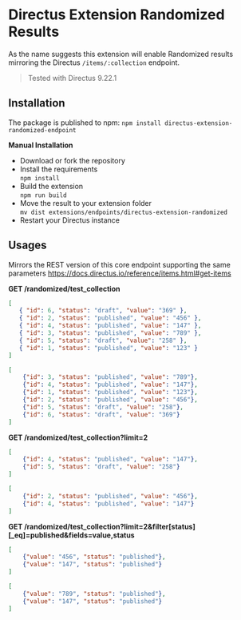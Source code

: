 # Directus Extension Randomized Results
As the name suggests this extension will enable Randomized results mirroring the Directus `/items/:collection` endpoint.

> Tested with Directus 9.22.1

## Installation

The package is published to npm:
`npm install directus-extension-randomized-endpoint`

**Manual Installation**
- Download or fork the repository
- Install the requirements\
  `npm install`
- Build the extension\
  `npm run build`
- Move the result to your extension folder\
  `mv dist extensions/endpoints/directus-extension-randomized`
- Restart your Directus instance

## Usages

Mirrors the REST version of this core endpoint supporting the same parameters https://docs.directus.io/reference/items.html#get-items

**GET /randomized/test_collection**
```json
[
   { "id": 6, "status": "draft", "value": "369" },
   { "id": 2, "status": "published", "value": "456" },
   { "id": 4, "status": "published", "value": "147" },
   { "id": 3, "status": "published", "value": "789" },
   { "id": 5, "status": "draft", "value": "258" },
   { "id": 1, "status": "published", "value": "123" }
]
```
```json
[
    {"id": 3, "status": "published", "value": "789"},
    {"id": 4, "status": "published", "value": "147"},
    {"id": 1, "status": "published", "value": "123"},
    {"id": 2, "status": "published", "value": "456"},
    {"id": 5, "status": "draft", "value": "258"},
    {"id": 6, "status": "draft", "value": "369"}
]
```
**GET /randomized/test_collection?limit=2**
```json
[
    {"id": 4, "status": "published", "value": "147"},
    {"id": 5, "status": "draft", "value": "258"}
]
```
```json
[
    {"id": 2, "status": "published", "value": "456"},
    {"id": 4, "status": "published", "value": "147"}
]
```
**GET /randomized/test_collection?limit=2&filter[status][_eq]=published&fields=value,status**
```json
[
    {"value": "456", "status": "published"},
    {"value": "147", "status": "published"}
]
```
```json
[
    {"value": "789", "status": "published"},
    {"value": "147", "status": "published"}
]
```
